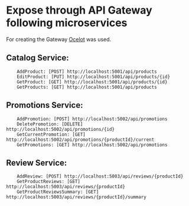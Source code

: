 ﻿# Expose through API Gateway following microservices

For creating the Gateway [Ocelot](https://ocelot.readthedocs.io/en/latest/index.html) was used.

## Catalog Service:

        AddProduct: [POST] http://localhost:5001/api/products
        EditProduct: [PUT] http://localhost:5001/api/products/{id}
        GetProduct: [GET] http://localhost:5001/api/products/{id}
        GetProducts: [GET] http://localhost:5001/api/products

## Promotions Service:

        AddPromotion: [POST] http://localhost:5002/api/promotions
        DeletePromotion: [DELETE] http://localhost:5002/api/promotions/{id}
        GetCurrentPromotion: [GET] http://localhost:5002/api/promotions/{productId}/current
        GetPromotions: [GET] http://localhost:5002/api/promotions

## Review Service:

        AddReview: [POST] http://localhost:5003/api/reviews/{productId}
        GetProductReviews: [GET] http://localhost:5003/api/reviews/{productId}
        GetProductReviewsSummary: [GET] http://localhost:5003/api/reviews/{productId}/summary